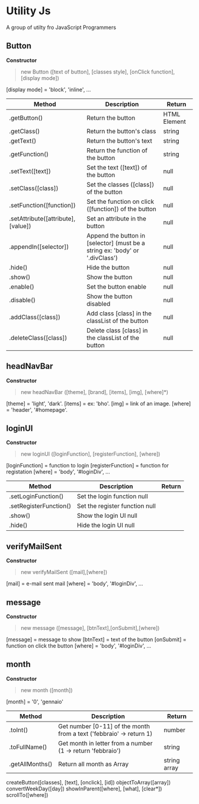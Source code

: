 # Utility Js
A group of utilty fro JavaScript Programmers

## Button
**Constructor**
> new Button ([text of button], [classes style], [onClick function], [display mode]) 

[display mode] = 'block', 'inline', ...

| Method  | Description | Return |
| ------------- | ------------- | ------------- |
| .getButton()  | Return the button  | HTML Element |
| .getClass()  | Return the button's class  | string |
| .getText() | Return the button's text | string |
|.getFunction() |	Return the function of the button |	string
|.setText([text]) |	Set the text ([text]) of the button |	null
|.setClass([class]) |	Set the classes ([class]) of the button	| null
|.setFunction([function]) |	Set the function on click ([function]) of the button | null
|.setAttribute([attribute], [value]) |	Set an attribute in the button |	null
|.appendIn([selector]) |	Append the button in [selector] (must be a string ex: 'body' or '.divClass') |	null
|.hide() |	Hide the button |	null
|.show() |	Show the button |	null
|.enable() |	Set the button enable |	null
|.disable()	| Show the button disabled |	null
|.addClass([class]) |	Add class [class] in the classList of the button |	null
|.deleteClass([class]) |	Delete class [class] in the classList of the button |	null

## headNavBar
**Constructor**
> new headNavBar ([theme], [brand], [items], [img], [where]*)

[theme] = 'light', 'dark'.
[items] = ex: 'bho'.
[img] = link of an image.
[where] = 'header', '#homepage'.

## loginUI
**Constructor**
>new loginUI ([loginFunction], [registerFunction], [where])

[loginFunction] = function to login
[registerFunction] = function for registation
[where] = 'body', '#loginDiv', ...

| Method  | Description | Return |
| ------------- | ------------- | ------------- |
|.setLoginFunction() |	Set the login function	null |
|.setRegisterFunction() |	Set the register function	null |
|.show() |	Show the login UI	null |
|.hide() |	Hide the login UI	null |

## verifyMailSent
**Constructor**
> new verifyMailSent ([mail],[where])

[mail] = e-mail sent mail
[where] = 'body', '#loginDiv', ...

## message
**Constructor**
> new message ([message], [btnText],[onSubmit],[where])

[message] = message to show
[btnText] = text of the button
[onSubmit] = function on click the button
[where] = 'body', '#loginDiv', ...

## month
**Constructor**
> new month ([month])

[month] = '0', 'gennaio'

| Method  | Description | Return |
| ------------- | ------------- | ------------- |
|.toInt() |	Get number [0-11] of the month from a text ('febbraio' -> return 1) |	number |
|.toFullName() |	Get month in letter from a number (1 -> return 'febbraio') |	string |
|.getAllMonths() |	Return all month as Array	| string array |

createButton([classes], [text], [onclick], [id])
objectToArray([array])
convertWeekDay([day])
showInParent([where], [what], [clear*])
scrollTo([where])

